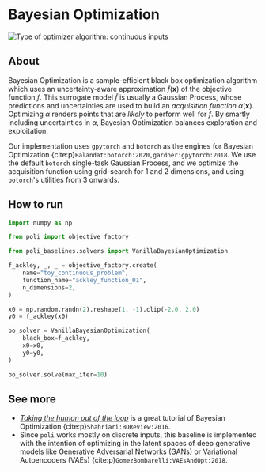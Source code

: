 # Bayesian Optimization

![Type of optimizer algorithm: continuous inputs](https://img.shields.io/badge/Type-continuous_inputs-cyan)

## About

Bayesian Optimization is a sample-efficient black box optimization algorithm which uses an uncertainty-aware approximation $\tilde{f}(\boldsymbol{x})$ of the objective function $f$. This surrogate model $\tilde{f}$ is usually a Gaussian Process, whose predictions and uncertainties are used to build an _acquisition function_ $\alpha(\boldsymbol{x})$. Optimizing $\alpha$ renders points that are _likely_ to perform well for $f$. By smartly including uncertainties in $\alpha$, Bayesian Optimization balances exploration and exploitation.

Our implementation uses `gpytorch` and `botorch` as the engines for Bayesian Optimization {cite:p}`Balandat:botorch:2020,gardner:gpytorch:2018`. We use the default `botorch` single-task Gaussian Process, and we optimize the acquisition function using grid-search for 1 and 2 dimensions, and using `botorch`'s utilities from 3 onwards.

## How to run

```python
import numpy as np

from poli import objective_factory

from poli_baselines.solvers import VanillaBayesianOptimization

f_ackley, _, _ = objective_factory.create(
    name="toy_continuous_problem",
    function_name="ackley_function_01",
    n_dimensions=2,
)

x0 = np.random.randn(2).reshape(1, -1).clip(-2.0, 2.0)
y0 = f_ackley(x0)

bo_solver = VanillaBayesianOptimization(
    black_box=f_ackley,
    x0=x0,
    y0=y0,
)

bo_solver.solve(max_iter=10)
```

## See more

- [*Taking the human out of the loop*](https://www.cs.ox.ac.uk/people/nando.defreitas/publications/BayesOptLoop.pdf) is a great tutorial of Bayesian Optimization {cite:p}`Shahriari:BOReview:2016`.
- Since `poli` works mostly on discrete inputs, this baseline is implemented with the intention of optimizing in the latent spaces of deep generative models like Generative Adversarial Networks (GANs) or Variational Autoencoders (VAEs) {cite:p}`GomezBombarelli:VAEsAndOpt:2018`.